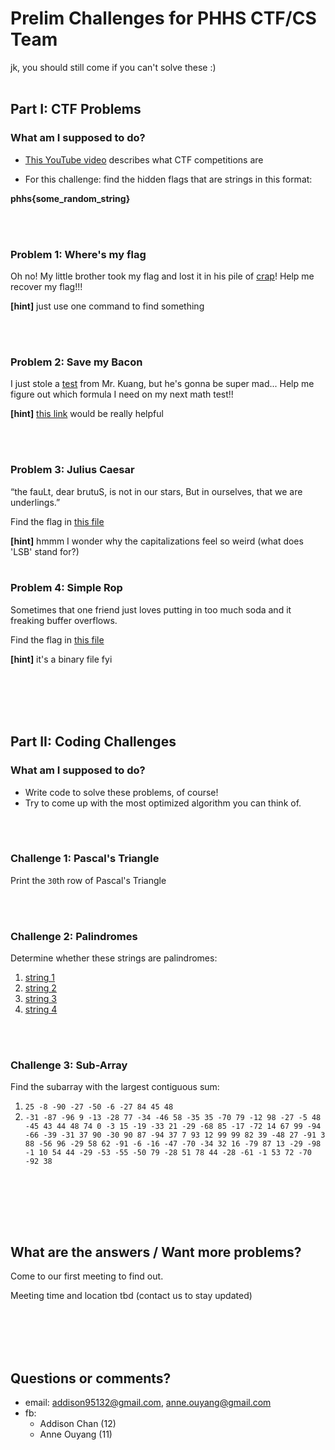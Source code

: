 # Prelim Challenges for PHHS CTF/CS Team

jk, you should still come if you can't solve these :)
<br><br>





## Part I: CTF Problems

### What am I supposed to do?

- [This YouTube video](https://www.youtube.com/watch?v=8ev9ZX9J45A&feature=youtu.be) describes what CTF competitions are


- For this challenge: find the hidden flags that are strings in this format:

**phhs{some_random_string}**

<br><br>



### Problem 1: Where's my flag

Oh no! My little brother took my flag and lost it in his pile of [crap](wheresmyflag/wheresmyflag)! Help me recover my flag!!!

**[hint]** just use one command to find something

<br><br>



### Problem 2: Save my Bacon

I just stole a [test](leaked-exam/tf-answers.txt) from Mr. Kuang, but he's gonna be super mad... Help me figure out which formula I need on my next math test!!

**[hint]** [this link](https://en.wikipedia.org/wiki/Bacon%27s_cipher) would be really helpful

<br><br>



### Problem 3: Julius Caesar

“the fauLt, dear brutuS, is not in our stars, But in ourselves, that we are underlings.”

Find the flag in [this file](julius-caesar/Vincenzo_Camuccini_-_La_morte_di_Cesare.png)

**[hint]** hmmm I wonder why the capitalizations feel so weird (what does 'LSB' stand for?)
<br><br>



### Problem 4: Simple Rop

Sometimes that one friend just loves putting in too much soda and it freaking buffer overflows.

Find the flag in [this file](simplerop/simplerop)

**[hint]** it's a binary file fyi

<br><br>
<br><br>



## Part II: Coding Challenges

### What am I supposed to do?

- Write code to solve these problems, of course!
- Try to come up with the most optimized algorithm you can think of.

<br><br>



### Challenge 1: Pascal's Triangle

Print the `30`th row of Pascal's Triangle

<br><br>



### Challenge 2: Palindromes

Determine whether these strings are palindromes:

1. [string 1](palindrome/in1.txt)
2. [string 2](palindrome/in2.txt)
3. [string 3](palindrome/in3.txt)
4. [string 4](palindrome/in4.txt)

<br><br>



### Challenge 3: Sub-Array

Find the subarray with the largest contiguous sum:

1. `25 -8 -90 -27 -50 -6 -27 84 45 48`
2. `-31 -87 -96 9 -13 -28 77 -34 -46 58 -35 35 -70 79 -12 98 -27 -5 48 -45 43 44 48 74 0 -3 15 -19 -33 21 -29 -68 85 -17 -72 14 67 99 -94 -66 -39 -31 37 90 -30 90 87 -94 37 7 93 12 99 99 82 39 -48 27 -91 3 88 -56 96 -29 58 62 -91 -6 -16 -47 -70 -34 32 16 -79 87 13 -29 -98 -1 10 54 44 -29 -53 -55 -50 79 -28 51 78 44 -28 -61 -1 53 72 -70 -92 38`

<br><br>

<br><br>




## What are the answers / Want more problems?

Come to our first meeting to find out.

Meeting time and location tbd (contact us to stay updated)

<br><br>
<br><br>




## Questions or comments?
- email: addison95132@gmail.com, anne.ouyang@gmail.com
- fb:
  - Addison Chan (12)
  - Anne Ouyang (11)
